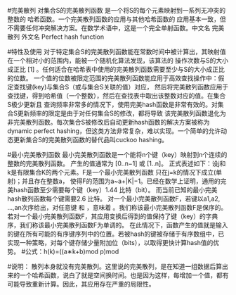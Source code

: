 #完美散列
对集合S的完美散列函数 是一个将S的每个元素映射到一系列无冲突的整数的 哈希函数。一个完美散列函数的应用与其他哈希函数的
应用基本一致，但不需要任何冲突解决方案。在数学术语中，这是一个完全单射函数。中文名 完美散列 外文名 
Perfect hash function

#特性及使用
对于特定集合S的完美散列函数能在常数时间中被计算出，其映射值在一个相对小的范围内，能被一个随机化算法发现，该算法的
操作次数与S的大小成正比 [1]  。任何适合在哈希表中使用的完美散列函数需要至少与S的大小成正比的位数。
一个值的位数被限定范围的完美散列函数能应用于高效查找操作中：假定查找键(key)与集合S（或与集合S关联的值）对应，
然后将完美散列函数应用于查找键，得到哈希值（一个整数），然后在查找表中取出该整数对应的值。在集合S极少更新且
查询频率非常多的情况下，使用完美hash函数是非常有效的。对集合S更新频率的限定是由于对任何集合S的修改，都将导致
该完美散列函数退化为非完美散列函数。每次集合S被修改后自动更新hash函数的解决方案被称为dynamic perfect 
hashing，但这类方法非常复杂，难以实现。一个简单的允许动态更新集合S的完美散列函数的替代品叫cuckoo hashing。

#最小完美散列函数
最小完美散列函数是一个能将n个键（key）映射到n个连续的整数的完美散列函数。 产生的值通常为 [0..n−1] 或 [1..n]。
正式表述如下：设j和k是有限集合K的两个元素。F是一个最小完美散列函数  只在j=k的情况下成立(单射)；并且存在整数a，
使得F的范围为a~a+|K|−1。已经在数学上证明，通用的完美hash函数至少需要每个键（key）1.44 比特（bit）。
而当前已知的最小完美hash散列函数每个键需要2.6 比特。
对一个最小完美散列函数F，若键以a1,a2, ...,an次序给出，对任意键 和 ，意味着  。我们称该最小完美散列函数F是保序的。
若对一个最小完美散列函数F，其应用变换后得到的值保持了键（key）的字典序，我们称该最小完美散列函数F为单调的。
在此情况下，函数产生的值就是输入的键在所有可能的有序键序列中的位置。若被hash的键被存储于有序数组中，已实现一种策略，对每个键存储少量附加位（bits），以取得更快计算hash值的优势。
#公式：h(k)=((a∗k+b)mod p)mod

#说明：
散列本身就没有完美散列。这里说的完美散列，是在知道一组数据后算出来的一个哈希函数，说白了就是空间换时间。也是因为这样，每增加一个值，都有可能导致重新计算。因此，其应用存在严重的局限性。